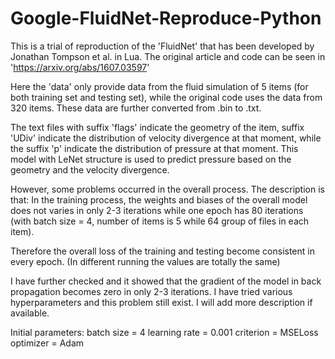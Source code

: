 # Google-FluidNet-Reproduce-Python
This is a trial of reproduction of the 'FluidNet' that has been developed by Jonathan Tompson et al. in Lua. The original article and code can be seen in 'https://arxiv.org/abs/1607.03597'

Here the 'data' only provide data from the fluid simulation of 5 items (for both training set and testing set), while the original code uses the data from 320 items. These data are further converted from .bin to .txt. 

The text files with suffix 'flags' indicate the geometry of the item, suffix 'UDiv' indicate the distribution of velocity divergence at that moment, while the suffix 'p' indicate the distribution of pressure at that moment. This model with LeNet structure is used to predict pressure based on the geometry and the velocity divergence.

However, some problems occurred in the overall process. The description is that: In the training process, the weights and biases of the overall model does not varies in only 2-3 iterations while one epoch has 80 iterations (with batch size = 4, number of items is 5 while 64 group of files in each item). 

Therefore the overall loss of the training and testing become consistent in every epoch. (In different running the values are totally the same)

I have further checked and it showed that the gradient of the model in back propagation becomes zero in only 2-3 iterations. I have tried various hyperparameters and this problem still exist. I will add more description if available.

Initial parameters:
batch size = 4
learning rate = 0.001
criterion = MSELoss
optimizer = Adam
